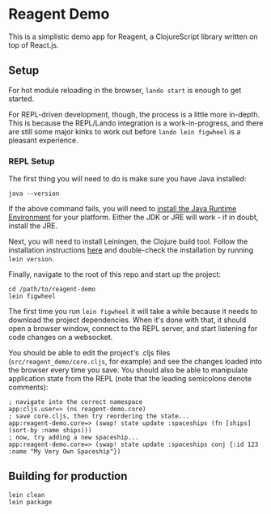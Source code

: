 # Reagent Demo

This is a simplistic demo app for Reagent, a ClojureScript library written on top of React.js.

## Setup

For hot module reloading in the browser, `lando start` is enough to get started.

For REPL-driven development, though, the process is a little more in-depth. This is because the REPL/Lando integration is a work-in-progress, and there are still some major kinks to work out before `lando lein figwheel` is a pleasant experience.

### REPL Setup

The first thing you will need to do is make sure you have Java installed:

```
java --version
```

If the above command fails, you will need to [install the Java Runtime Environment](https://docs.oracle.com/javase/8/docs/technotes/guides/install/install_overview.html#A1097144) for your platform. Either the JDK or JRE will work - if in doubt, install the JRE.

Next, you will need to install Leiningen, the Clojure build tool. Follow the installation instructions [here](https://leiningen.org/) and double-check the installation by running `lein version`.

Finally, navigate to the root of this repo and start up the project:

```
cd /path/to/reagent-demo
lein figwheel
```

The first time you run `lein figwheel` it will take a while because it needs to download the project dependencies. When it's done with that, it should open a browser window, connect to the REPL server, and start listening for code changes on a websocket.

You should be able to edit the project's .cljs files (`src/reagent_demo/core.cljs`, for example) and see the changes loaded into the browser every time you save. You should also be able to manipulate application state from the REPL (note that the leading semicolons denote comments):

```
; navigate into the correct namespace
app:cljs.user=> (ns reagent-demo.core)
; save core.cljs, then try reordering the state...
app:reagent-demo.core=> (swap! state update :spaceships (fn [ships] (sort-by :name ships)))
; now, try adding a new spaceship...
app:reagent-demo.core=> (swap! state update :spaceships conj {:id 123 :name "My Very Own Spaceship"})
```

## Building for production

```
lein clean
lein package
```
